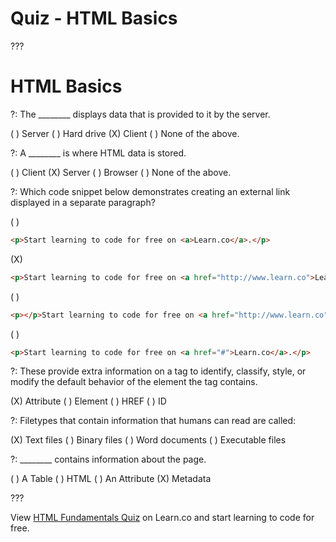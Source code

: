 # Quiz - HTML Basics

???

# HTML Basics

?: The ________ displays data that is provided to it by the server.

( ) Server
( ) Hard drive
(X) Client
( ) None of the above.

?: A ________ is where HTML data is stored.

( ) Client
(X) Server
( ) Browser
( ) None of the above.

?: Which code snippet below demonstrates creating an external link displayed in a separate paragraph?

( )
```html
<p>Start learning to code for free on <a>Learn.co</a>.</p>
```
(X)
```html
<p>Start learning to code for free on <a href="http://www.learn.co">Learn.co</a>.</p>
```
( )
```html
<p></p>Start learning to code for free on <a href="http://www.learn.co">Learn.co</a>.
```
( )
```html
<p>Start learning to code for free on <a href="#">Learn.co</a>.</p>
```

?: These provide extra information on a tag to identify, classify, style, or modify the default behavior of the element the tag contains.

(X) Attribute
( ) Element
( ) HREF
( ) ID

?: Filetypes that contain information that humans can read are called:

(X) Text files
( ) Binary files
( ) Word documents
( ) Executable files

?: ________ contains information about the page.

( ) A Table
( ) HTML
( ) An Attribute
(X) Metadata

???

<p class='util--hide'>View <a href='https://learn.co/lessons/quiz-html-fundamentals'>HTML Fundamentals Quiz</a> on Learn.co and start learning to code for free.</p>